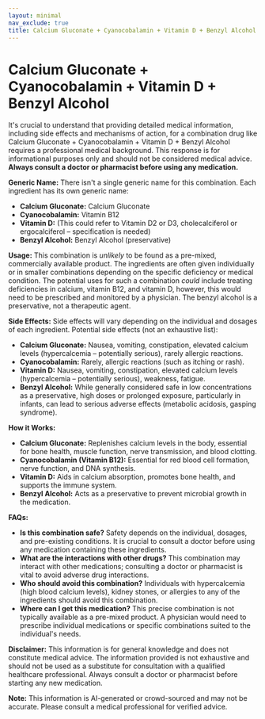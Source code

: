 ```yaml
---
layout: minimal
nav_exclude: true
title: Calcium Gluconate + Cyanocobalamin + Vitamin D + Benzyl Alcohol
---
```


# Calcium Gluconate + Cyanocobalamin + Vitamin D + Benzyl Alcohol

It's crucial to understand that providing detailed medical information, including side effects and mechanisms of action, for a combination drug like Calcium Gluconate + Cyanocobalamin + Vitamin D + Benzyl Alcohol requires a professional medical background.  This response is for informational purposes only and should not be considered medical advice.  **Always consult a doctor or pharmacist before using any medication.**

**Generic Name:**  There isn't a single generic name for this combination. Each ingredient has its own generic name:

* **Calcium Gluconate:** Calcium Gluconate
* **Cyanocobalamin:** Vitamin B12
* **Vitamin D:**  (This could refer to Vitamin D2 or D3,  cholecalciferol or ergocalciferol – specification is needed)
* **Benzyl Alcohol:** Benzyl Alcohol (preservative)


**Usage:**  This combination is *unlikely* to be found as a pre-mixed, commercially available product.  The ingredients are often given individually or in smaller combinations depending on the specific deficiency or medical condition.  The potential uses for such a combination *could* include treating deficiencies in calcium, vitamin B12, and vitamin D, however,  this would need to be prescribed and monitored by a physician. The benzyl alcohol is a preservative, not a therapeutic agent.


**Side Effects:**  Side effects will vary depending on the individual and dosages of each ingredient.  Potential side effects (not an exhaustive list):

* **Calcium Gluconate:**  Nausea, vomiting, constipation, elevated calcium levels (hypercalcemia – potentially serious),  rarely allergic reactions.
* **Cyanocobalamin:**  Rarely, allergic reactions (such as itching or rash).
* **Vitamin D:**  Nausea, vomiting, constipation, elevated calcium levels (hypercalcemia – potentially serious), weakness, fatigue.
* **Benzyl Alcohol:** While generally considered safe in low concentrations as a preservative, high doses or prolonged exposure, particularly in infants, can lead to serious adverse effects (metabolic acidosis, gasping syndrome).


**How it Works:**

* **Calcium Gluconate:** Replenishes calcium levels in the body, essential for bone health, muscle function, nerve transmission, and blood clotting.
* **Cyanocobalamin (Vitamin B12):**  Essential for red blood cell formation, nerve function, and DNA synthesis.
* **Vitamin D:**  Aids in calcium absorption, promotes bone health, and supports the immune system.
* **Benzyl Alcohol:**  Acts as a preservative to prevent microbial growth in the medication.


**FAQs:**

* **Is this combination safe?**  Safety depends on the individual, dosages, and pre-existing conditions.  It is crucial to consult a doctor before using any medication containing these ingredients.
* **What are the interactions with other drugs?**  This combination may interact with other medications; consulting a doctor or pharmacist is vital to avoid adverse drug interactions.
* **Who should avoid this combination?**  Individuals with hypercalcemia (high blood calcium levels), kidney stones, or allergies to any of the ingredients should avoid this combination.
* **Where can I get this medication?**  This precise combination is not typically available as a pre-mixed product. A physician would need to prescribe individual medications or specific combinations suited to the individual's needs.


**Disclaimer:** This information is for general knowledge and does not constitute medical advice.  The information provided is not exhaustive and should not be used as a substitute for consultation with a qualified healthcare professional. Always consult a doctor or pharmacist before starting any new medication.


**Note:** This information is AI-generated or crowd-sourced and may not be accurate. Please consult a medical professional for verified advice.